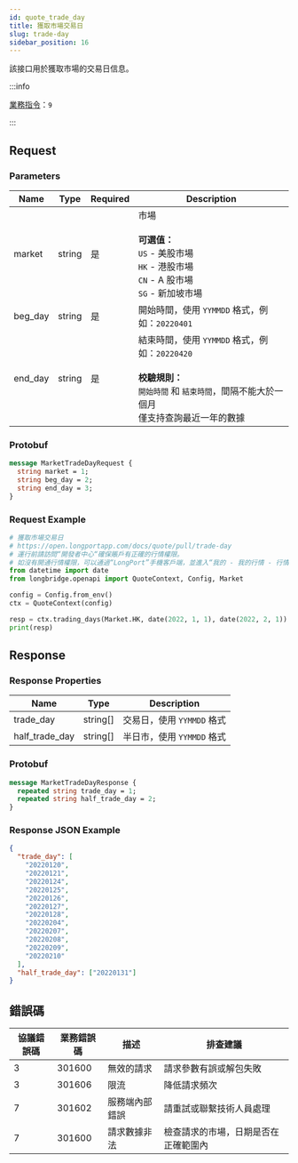 ```yaml
---
id: quote_trade_day
title: 獲取市場交易日
slug: trade-day
sidebar_position: 16
---
```


該接口用於獲取市場的交易日信息。

:::info

[業務指令](../../socket/protocol/request)：`9`

:::

## Request

### Parameters

| Name    | Type   | Required | Description                                                                                                                                              |
| ------- | ------ | -------- | -------------------------------------------------------------------------------------------------------------------------------------------------------- |
| market  | string | 是       | 市場 <br /><br />**可選值：**<br/>`US` - 美股市場<br/>`HK` - 港股市場<br/>`CN` - A 股市場<br/>`SG` - 新加坡市場                                          |
| beg_day | string | 是       | 開始時間，使用 `YYMMDD` 格式，例如：`20220401`                                                                                                           |
| end_day | string | 是       | 結束時間，使用 `YYMMDD` 格式，例如：`20220420` <br/><br/>**校驗規則：**<br/> `開始時間` 和 `結束時間`，間隔不能大於一個月 <br/> 僅支持查詢最近一年的數據 |

### Protobuf

```protobuf
message MarketTradeDayRequest {
  string market = 1;
  string beg_day = 2;
  string end_day = 3;
}
```

### Request Example

```python
# 獲取市場交易日
# https://open.longportapp.com/docs/quote/pull/trade-day
# 運行前請訪問“開發者中心“確保賬戶有正確的行情權限。
# 如沒有開通行情權限，可以通過“LongPort”手機客戶端，並進入“我的 - 我的行情 - 行情商城”購買開通行情權限。
from datetime import date
from longbridge.openapi import QuoteContext, Config, Market

config = Config.from_env()
ctx = QuoteContext(config)

resp = ctx.trading_days(Market.HK, date(2022, 1, 1), date(2022, 2, 1))
print(resp)
```

## Response

### Response Properties

| Name           | Type     | Description                |
| -------------- | -------- | -------------------------- |
| trade_day      | string[] | 交易日，使用 `YYMMDD` 格式 |
| half_trade_day | string[] | 半日市，使用 `YYMMDD` 格式 |

### Protobuf

```protobuf
message MarketTradeDayResponse {
  repeated string trade_day = 1;
  repeated string half_trade_day = 2;
}
```

### Response JSON Example

```json
{
  "trade_day": [
    "20220120",
    "20220121",
    "20220124",
    "20220125",
    "20220126",
    "20220127",
    "20220128",
    "20220204",
    "20220207",
    "20220208",
    "20220209",
    "20220210"
  ],
  "half_trade_day": ["20220131"]
}
```

## 錯誤碼

| 協議錯誤碼 | 業務錯誤碼 | 描述           | 排查建議                             |
| ---------- | ---------- | -------------- | ------------------------------------ |
| 3          | 301600     | 無效的請求     | 請求參數有誤或解包失敗               |
| 3          | 301606     | 限流           | 降低請求頻次                         |
| 7          | 301602     | 服務端內部錯誤 | 請重試或聯繫技術人員處理             |
| 7          | 301600     | 請求數據非法   | 檢查請求的市場，日期是否在正確範圍內 |
